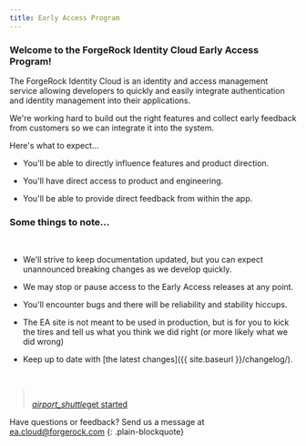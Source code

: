 ```yaml
---
title: Early Access Program
---
```



### Welcome to the ForgeRock Identity Cloud Early Access Program! 


The ForgeRock Identity Cloud is an identity and access management service allowing developers to quickly and easily integrate authentication and identity management into their applications. 

We're working hard to build out the right features and collect early feedback from customers so we can integrate it into the system. 

Here's what to expect...

- You'll be able to directly influence features and product direction.

- You'll have direct access to product and engineering.

- You'll be able to provide direct feedback from within the app.


### Some things to note...

<br>


- We'll strive to keep documentation updated, but you can expect unannounced breaking changes as we develop quickly.

- We may stop or pause access to the Early Access releases at any point.

- You'll encounter bugs and there will be reliability and stability hiccups.

- The EA site is not meant to be used in production, but is for you to kick the tires and tell us what you think we did right (or more likely what we did wrong)

- Keep up to date with [the latest changes]({{ site.baseurl }}/changelog/).

<br>


> <p class="center"><br><a href="{{ site.baseurl }}/overview/get-started/" class="btn btn-secondary"><i class="material-icons">airport_shuttle</i>get started</a></p>
Have questions or feedback? Send us a message at [ea.cloud@forgerock.com](mailto:ea.cloud@forgerock.com)
{: .plain-blockquote}


<br>